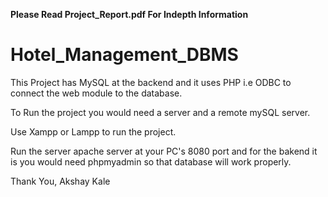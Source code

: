 

**Please Read Project_Report.pdf For Indepth Information**


# Hotel_Management_DBMS
This Project has MySQL at the backend and it uses PHP i.e ODBC to connect the web module to the database.

To Run the project you would need a server and a remote mySQL server.

Use Xampp or Lampp to run the project.

Run the server apache server at your PC's 8080 port and for the bakend it is you would need phpmyadmin so that database will work properly.

Thank You, 
Akshay Kale
